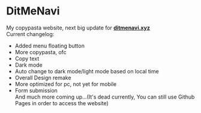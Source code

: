 # DitMeNavi
My copypasta website, next big update for [**ditmenavi.xyz**](https://ditmenavi.xyz)<br>
Current changelog:
   - Added menu floating button
   - More copypasta, ofc
   - Copy text
   - Dark mode
   - Auto change to dark mode/light mode based on local time
   - Overall Design remake
   - More optimized for pc, not yet for mobile
   - Form submission <br>
   And much more coming up...(It's dead currently, You can still use Github Pages in order to access the website)
